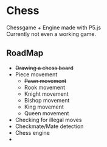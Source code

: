 # Chess
Chessgame + Engine made with P5.js  
Currently not even a working game.   



## RoadMap

+ ~~Drawing a chess board~~
+ Piece movement
  + ~~Pawn movement~~
  + Rook movement
  + Knight movement
  + Bishop movement
  + King movement
  + Queen movement
+ Checking for illegal moves
+ Checkmate/Mate detection
+ Chess engine
+ 